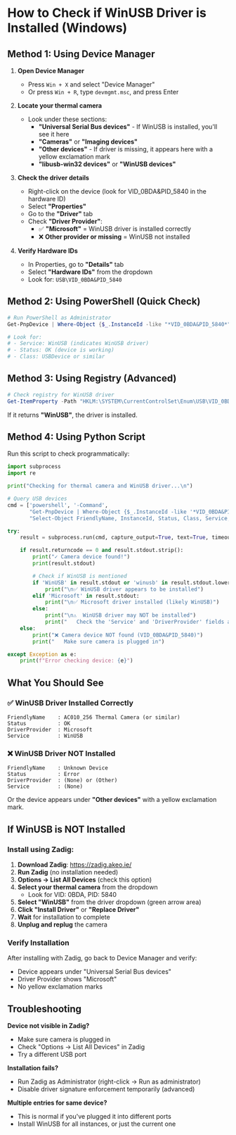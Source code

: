 # How to Check if WinUSB Driver is Installed (Windows)

## Method 1: Using Device Manager

1. **Open Device Manager**
   - Press `Win + X` and select "Device Manager"
   - Or press `Win + R`, type `devmgmt.msc`, and press Enter

2. **Locate your thermal camera**
   - Look under these sections:
     - **"Universal Serial Bus devices"** - If WinUSB is installed, you'll see it here
     - **"Cameras"** or **"Imaging devices"**
     - **"Other devices"** - If driver is missing, it appears here with a yellow exclamation mark
     - **"libusb-win32 devices"** or **"WinUSB devices"**

3. **Check the driver details**
   - Right-click on the device (look for VID_0BDA&PID_5840 in the hardware ID)
   - Select **"Properties"**
   - Go to the **"Driver"** tab
   - Check **"Driver Provider"**:
     - ✅ **"Microsoft"** = WinUSB driver is installed correctly
     - ❌ **Other provider or missing** = WinUSB not installed

4. **Verify Hardware IDs**
   - In Properties, go to **"Details"** tab
   - Select **"Hardware IDs"** from the dropdown
   - Look for: `USB\VID_0BDA&PID_5840`

## Method 2: Using PowerShell (Quick Check)

```powershell
# Run PowerShell as Administrator
Get-PnpDevice | Where-Object {$_.InstanceId -like "*VID_0BDA&PID_5840*"} | Format-List FriendlyName, InstanceId, Status, Class, Service

# Look for:
# - Service: WinUSB (indicates WinUSB driver)
# - Status: OK (device is working)
# - Class: USBDevice or similar
```

## Method 3: Using Registry (Advanced)

```powershell
# Check registry for WinUSB driver
Get-ItemProperty -Path "HKLM:\SYSTEM\CurrentControlSet\Enum\USB\VID_0BDA&PID_5840\*" -ErrorAction SilentlyContinue | Select-Object -ExpandProperty Service
```

If it returns **"WinUSB"**, the driver is installed.

## Method 4: Using Python Script

Run this script to check programmatically:

```python
import subprocess
import re

print("Checking for thermal camera and WinUSB driver...\n")

# Query USB devices
cmd = ['powershell', '-Command',
       "Get-PnpDevice | Where-Object {$_.InstanceId -like '*VID_0BDA&PID_5840*'} | " +
       "Select-Object FriendlyName, InstanceId, Status, Class, Service, DriverProvider | Format-List"]

try:
    result = subprocess.run(cmd, capture_output=True, text=True, timeout=10)

    if result.returncode == 0 and result.stdout.strip():
        print("✓ Camera device found!")
        print(result.stdout)

        # Check if WinUSB is mentioned
        if 'WinUSB' in result.stdout or 'winusb' in result.stdout.lower():
            print("\n✅ WinUSB driver appears to be installed")
        elif 'Microsoft' in result.stdout:
            print("\n✅ Microsoft driver installed (likely WinUSB)")
        else:
            print("\n⚠️  WinUSB driver may NOT be installed")
            print("   Check the 'Service' and 'DriverProvider' fields above")
    else:
        print("❌ Camera device NOT found (VID_0BDA&PID_5840)")
        print("   Make sure camera is plugged in")

except Exception as e:
    print(f"Error checking device: {e}")
```

## What You Should See

### ✅ WinUSB Driver Installed Correctly
```
FriendlyName    : AC010_256 Thermal Camera (or similar)
Status          : OK
DriverProvider  : Microsoft
Service         : WinUSB
```

### ❌ WinUSB Driver NOT Installed
```
FriendlyName    : Unknown Device
Status          : Error
DriverProvider  : (None) or (Other)
Service         : (None)
```

Or the device appears under **"Other devices"** with a yellow exclamation mark.

## If WinUSB is NOT Installed

### Install using Zadig:

1. **Download Zadig**: https://zadig.akeo.ie/
2. **Run Zadig** (no installation needed)
3. **Options → List All Devices** (check this option)
4. **Select your thermal camera** from the dropdown
   - Look for VID: 0BDA, PID: 5840
5. **Select "WinUSB"** from the driver dropdown (green arrow area)
6. **Click "Install Driver"** or **"Replace Driver"**
7. **Wait** for installation to complete
8. **Unplug and replug** the camera

### Verify Installation
After installing with Zadig, go back to Device Manager and verify:
- Device appears under "Universal Serial Bus devices"
- Driver Provider shows "Microsoft"
- No yellow exclamation marks

## Troubleshooting

**Device not visible in Zadig?**
- Make sure camera is plugged in
- Check "Options → List All Devices" in Zadig
- Try a different USB port

**Installation fails?**
- Run Zadig as Administrator (right-click → Run as administrator)
- Disable driver signature enforcement temporarily (advanced)

**Multiple entries for same device?**
- This is normal if you've plugged it into different ports
- Install WinUSB for all instances, or just the current one
